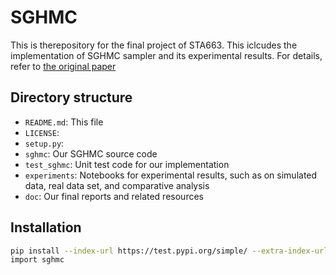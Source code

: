 # SGHMC
This is therepository for the final project of STA663. This iclcudes the implementation of SGHMC sampler and its experimental results.
For details, refer to [the original paper](http://proceedings.mlr.press/v32/cheni14.pdf)

## Directory structure
* `README.md`: This file
* `LICENSE`: 
* `setup.py`:
* `sghmc`: Our SGHMC source code
* `test_sghmc`: Unit test code for our implementation 
* `experiments`: Notebooks for experimental results, such as on simulated data, real data set, and comparative analysis
* `doc`: Our final reports and related resources

## Installation

```sh
pip install --index-url https://test.pypi.org/simple/ --extra-index-url https://pypi.org/simple SGHMC-bs
import sghmc
```
